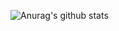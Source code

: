 ![Anurag's github stats](https://github-readme-stats.vercel.app/api?username=zrtsky&count_private=true&show_icons=true&hide=prs,contribs,stars)
